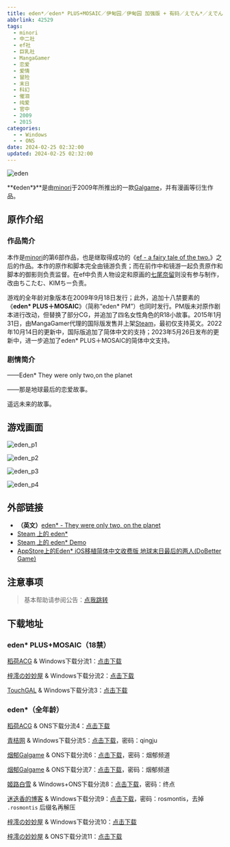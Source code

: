 ```yaml
---
title: eden*／eden* PLUS+MOSAIC／伊甸园／伊甸园 加强版 + 有码／えでん*／えでん* PLUS ＋ MOSAIC
abbrlink: 42529
tags:
  - minori
  - 中二社
  - ef社
  - 巨乳社
  - MangaGamer
  - 恋爱
  - 爱情
  - 冒险
  - 末日
  - 科幻
  - 催泪
  - 纯爱
  - 官中
  - 2009
  - 2015
categories:
  - - Windows
  - - ONS
date: 2024-02-25 02:32:00
updated: 2024-02-25 02:32:00
---
```


![eden](https://unpkg.com/galgame/img/eden.webp)

**《eden\*》**是由[minori](https://zh.moegirl.org.cn/Minori)于2009年所推出的一款[Galgame](https://zh.moegirl.org.cn/Galgame)，并有漫画等衍生作品。

<!-- more -->

## 原作介绍

### 作品简介

本作是[minori](https://zh.moegirl.org.cn/Minori)的第6部作品，也是继取得成功的《[ef - a fairy tale of the two.](https://zh.moegirl.org.cn/Ef系列)》之后的作品。本作的原作和脚本完全由镜游负责；而在前作中和镜游一起负责原作和脚本的御影则负责监督。在ef中负责人物设定和原画的[七尾奈留](https://zh.moegirl.org.cn/七尾奈留)则没有参与制作，改由ちこたむ、KIMちー负责。

游戏的全年龄对象版本在2009年9月18日发行；此外，追加十八禁要素的《**eden\* PLUS＋MOSAIC**》（简称“eden* PM”）也同时发行。PM版未对原作剧本进行改动，但替换了部分CG，并追加了四名女性角色的R18小故事。2015年1月31日，由MangaGamer代理的国际版发售并上架[Steam](https://zh.moegirl.org.cn/Steam)，最初仅支持英文。2022年10月14日的更新中，国际版追加了简体中文的支持；2023年5月26日发布的更新中，进一步追加了eden* PLUS＋MOSAIC的简体中文支持。

### 剧情简介

——Eden* They were only two,on the planet

——那是地球最后的恋爱故事。

遥远未来的故事。

## 游戏画面

![eden_p1](https://unpkg.com/galgame/img/eden_p1.webp)

![eden_p2](https://unpkg.com/galgame/img/eden_p2.webp)

![eden_p3](https://unpkg.com/galgame/img/eden_p3.webp)

![eden_p4](https://unpkg.com/galgame/img/eden_p4.webp)

## 外部链接

- **（英文）**[eden* - They were only two, on the planet](http://www.mangagamer.org/eden/)
- [Steam 上的 eden*](http://store.steampowered.com/app/315810/?snr=1_5_9__300)
- [Steam 上的 eden* Demo](http://store.steampowered.com/app/348610/?snr=1_7_7_230_150_1)
- [AppStore上的Eden* iOS移植简体中文收费版 地球末日最后的两人(DoBetter Game)](https://apps.apple.com/cn/app/地球末日最后的两人/id1086005986)

## 注意事项

> 基本帮助请参阅公告：[点我跳转](/p/announcement/)

## 下载地址

### eden* PLUS+MOSAIC（18禁）

[稻荷ACG](https://sakustar.moe/) & Windows下载分流1：[点击下载](https://sakustar.moe/download?post_id=290&index=0&i=1)

[梓澪の妙妙屋](https://zi0.cc/) & Windows下载分流2：[点击下载](https://zi0.cc/d/%60%E3%80%90%E5%90%88%E9%9B%86%E7%B3%BB%E5%88%97%E3%80%91/%E6%B1%89%E5%8C%96galgame%E4%BC%9A%E7%A4%BE%E5%90%88%E9%9B%86/%E6%B1%89%E5%8C%96%E4%BC%9A%E7%A4%BE%E5%90%88%E9%9B%86%E9%83%A8%E5%88%86%20part15/minori/%E6%B1%89%E5%8C%96%E7%89%88/%5B221013%5D%5Bminori%5D%20eden%EF%BC%8A%2BPLUS%20MOSAIC.rar?sign=UomO_J-Skps0UC00FYhrPXSU6PezZ1-mCbn3Xjdss0o=:0)

[TouchGAL](https://www.touchgal.com/) & Windows下载分流3：[点击下载](https://pan.touchgal.net/s/6PpHp)

### eden*（全年龄）

[稻荷ACG](https://sakustar.moe/) & ONS下载分流4：[点击下载](https://sakustar.moe/download?post_id=605&index=0&i=0)

[青桔网](https://post.qingjuacg.top/) & Windows下载分流5：[点击下载](https://2010522975-my.sharepoint.com/:f:/g/personal/qingju_2010522975_onmicrosoft_com/EqPNAcWTY_1MuEzovddnOoIBjTcLUCOVQGKdTjIulFrYlQ?e=Xc8W3V)，密码：qingju

[烟郁Galgame](https://yanyugal.top/) & ONS下载分流6：[点击下载](https://yanyugal.top/d/disk1/%E5%B0%8F%E5%B0%8F%E7%9A%84%E5%88%86%E4%BA%AB%EF%BC%88PC%EF%BC%86%E5%AE%89%E5%8D%93%EF%BC%89/%E5%AE%89%E5%8D%93/ons/eden%EF%BC%8A.7z)，密码：烟郁频道

[烟郁Galgame](https://yanyugal.top/) & ONS下载分流7：[点击下载](https://yanyugal.top/d/disk1/%E5%B0%8F%E5%B0%8F%E7%9A%84%E5%88%86%E4%BA%AB%EF%BC%88PC%EF%BC%86%E5%AE%89%E5%8D%93%EF%BC%89/%E5%AE%89%E5%8D%93/ons/eden%5B%E4%BC%8A%E7%94%B8%E5%9B%AD%5D.7z)，密码：烟郁频道

[姬路白雪](https://pan.jlbx.xyz/) & Windows+ONS下载分流8：[点击下载](https://pan.jlbx.xyz/?s=eden)，密码：终点

[迷迭香的博客](https://rosmontis.com/) & Windows下载分流9：[点击下载](https://drive.rosmontis.com/s/8r2UN)，密码：rosmontis，去掉 `.rosmontis` 后缀名再解压

[梓澪の妙妙屋](https://zi0.cc/) & Windows下载分流10：[点击下载](https://zi0.cc/d/%2C%E3%80%90ADV-%E5%86%92%E9%99%A9%E6%B8%B8%E6%88%8F%E3%80%91/%E3%80%90PC%2B%E5%AE%89%E5%8D%93%E3%80%91eden/%E3%80%90PC%E7%A1%AC%E7%9B%98%E3%80%91eden.zip?sign=Vo1w4J2XW5GCGQMQdRFozNUlNqK50YAhFMWDFTlQCLM=:0)

[梓澪の妙妙屋](https://zi0.cc/) & ONS下载分流11：[点击下载](https://zi0.cc/d/%2C%E3%80%90ADV-%E5%86%92%E9%99%A9%E6%B8%B8%E6%88%8F%E3%80%91/%E3%80%90PC%2B%E5%AE%89%E5%8D%93%E3%80%91eden/%E3%80%90krkr%E3%80%91eden.zip?sign=3GBS4P2rpZWpkgirYXo0MlMCIIBdnSyBp36zUQ9nWMk=:0)
